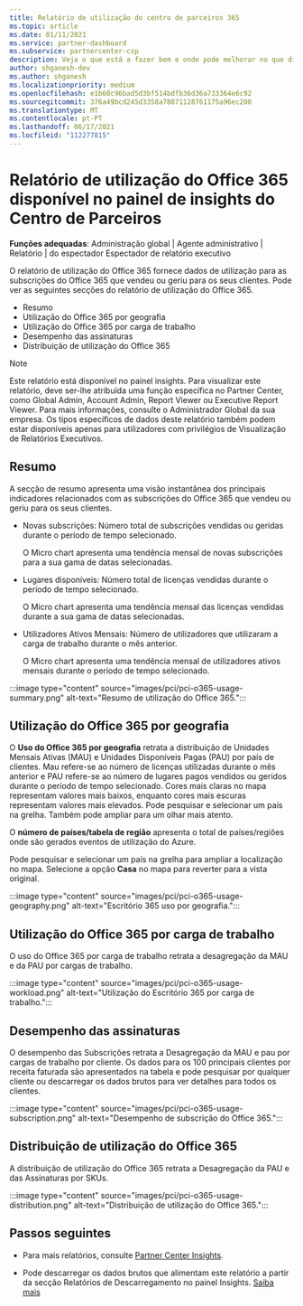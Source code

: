 ```yaml
---
title: Relatório de utilização do centro de parceiros 365
ms.topic: article
ms.date: 01/11/2021
ms.service: partner-dashboard
ms.subservice: partnercenter-csp
description: Veja o que está a fazer bem e onde pode melhorar no que diz respeito ao uso das subscrições do Office 365 que vende ou gere para os seus clientes.
author: shganesh-dev
ms.author: shganesh
ms.localizationpriority: medium
ms.openlocfilehash: e1b60c96bad5d3bf514bdfb36d36a733364e6c92
ms.sourcegitcommit: 376a49bcd245d3358a78871128761175a96ec200
ms.translationtype: MT
ms.contentlocale: pt-PT
ms.lasthandoff: 06/17/2021
ms.locfileid: "112277815"
---
```

# <a name="office-365-usage-report-available-from-the-partner-center-insights-dashboard"></a>Relatório de utilização do Office 365 disponível no painel de insights do Centro de Parceiros

**Funções adequadas**: Administração global | Agente administrativo | Relatório | do espectador Espectador de relatório executivo

O relatório de utilização do Office 365 fornece dados de utilização para as subscrições do Office 365 que vendeu ou geriu para os seus clientes. Pode ver as seguintes secções do relatório de utilização do Office 365.

- Resumo
- Utilização do Office 365 por geografia
- Utilização do Office 365 por carga de trabalho
- Desempenho das assinaturas
- Distribuição de utilização do Office 365

 > [!NOTE]
 > Este relatório está disponível no painel insights. Para visualizar este relatório, deve ser-lhe atribuída uma função específica no Partner Center, como Global Admin, Account Admin, Report Viewer ou Executive Report Viewer. Para mais informações, consulte o Administrador Global da sua empresa. Os tipos específicos de dados deste relatório também podem estar disponíveis apenas para utilizadores com privilégios de Visualização de Relatórios Executivos.

## <a name="summary"></a>Resumo

A secção de resumo apresenta uma visão instantânea dos principais indicadores relacionados com as subscrições do Office 365 que vendeu ou geriu para os seus clientes.  

- Novas subscrições: Número total de subscrições vendidas ou geridas durante o período de tempo selecionado.

   O Micro chart apresenta uma tendência mensal de novas subscrições para a sua gama de datas selecionadas.

- Lugares disponíveis: Número total de licenças vendidas durante o período de tempo selecionado.

   O Micro chart apresenta uma tendência mensal das licenças vendidas durante a sua gama de datas selecionadas.

- Utilizadores Ativos Mensais: Número de utilizadores que utilizaram a carga de trabalho durante o mês anterior. 

   O Micro chart apresenta uma tendência mensal de utilizadores ativos mensais durante o período de tempo selecionado.

:::image type="content" source="images/pci/pci-o365-usage-summary.png" alt-text="Resumo de utilização do Office 365.":::

## <a name="office-365-usage-by-geography"></a>Utilização do Office 365 por geografia

O **Uso do Office 365 por geografia** retrata a distribuição de Unidades Mensais Ativas (MAU) e Unidades Disponíveis Pagas (PAU) por país de clientes. Mau refere-se ao número de licenças utilizadas durante o mês anterior e PAU refere-se ao número de lugares pagos vendidos ou geridos durante o período de tempo selecionado. Cores mais claras no mapa representam valores mais baixos, enquanto cores mais escuras representam valores mais elevados. Pode pesquisar e selecionar um país na grelha. Também pode ampliar para um olhar mais atento.

O **número de países/tabela de região** apresenta o total de países/regiões onde são gerados eventos de utilização do Azure.

Pode pesquisar e selecionar um país na grelha para ampliar a localização no mapa. Selecione a opção **Casa** no mapa para reverter para a vista original.


:::image type="content" source="images/pci/pci-o365-usage-geography.png" alt-text="Escritório 365 uso por geografia.":::

## <a name="office-365-usage-by-workload"></a>Utilização do Office 365 por carga de trabalho

O uso do Office 365 por carga de trabalho retrata a desagregação da MAU e da PAU por cargas de trabalho.

:::image type="content" source="images/pci/pci-o365-usage-workload.png" alt-text="Utilização do Escritório 365 por carga de trabalho.":::

## <a name="subscriptions-performance"></a>Desempenho das assinaturas

O desempenho das Subscrições retrata a Desagregação da MAU e pau por cargas de trabalho por cliente. Os dados para os 100 principais clientes por receita faturada são apresentados na tabela e pode pesquisar por qualquer cliente ou descarregar os dados brutos para ver detalhes para todos os clientes.

:::image type="content" source="images/pci/pci-o365-usage-subscription.png" alt-text="Desempenho de subscrição do Office 365.":::

## <a name="office-365-usage-distribution"></a>Distribuição de utilização do Office 365

A distribuição de utilização do Office 365 retrata a Desagregação da PAU e das Assinaturas por SKUs.

:::image type="content" source="images/pci/pci-o365-usage-distribution.png" alt-text="Distribuição de utilização do Office 365.":::

## <a name="next-steps"></a>Passos seguintes

- Para mais relatórios, consulte [Partner Center Insights](partner-center-insights.md).

- Pode descarregar os dados brutos que alimentam este relatório a partir da secção Relatórios de Descarregamento no painel Insights. [Saiba mais](pci-download-reports.md) 
